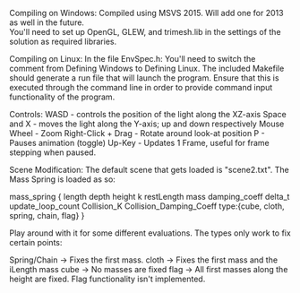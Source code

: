 Compiling on Windows:
Compiled using MSVS 2015.  Will add one for 2013 as well in the future.  
You'll need to set up OpenGL, GLEW, and trimesh.lib in the settings of the solution as required libraries.

Compiling on Linux:
In the file EnvSpec.h: You'll need to switch the comment from Defining Windows to Defining Linux.
The included Makefile should generate a run file that will launch the program.  Ensure that this is executed through the command line in order to provide command input functionality of the program.

Controls:
WASD - controls the position of the light along the XZ-axis
Space and X - moves the light along the Y-axis; up and down respectively
Mouse Wheel - Zoom
Right-Click + Drag - Rotate around look-at position
P - Pauses animation (toggle)
Up-Key - Updates 1 Frame, useful for frame stepping when paused.

Scene Modification:
The default scene that gets loaded is "scene2.txt". The Mass Spring is loaded as so:

mass_spring { 
	length depth height 
	k restLength mass 
	damping_coeff delta_t update_loop_count 
	Collision_K Collision_Damping_Coeff 
	type:{cube, cloth, spring, chain, flag}
}

Play around with it for some different evaluations. The types only work to fix certain points:

Spring/Chain -> Fixes the first mass.
cloth -> Fixes the first mass and the iLength mass
cube -> No masses are fixed
flag -> All first masses along the height are fixed. Flag functionality isn't implemented.

